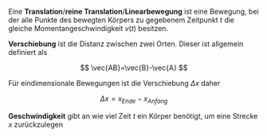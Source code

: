 Eine **Translation**/**reine Translation**/**Linearbewegung** ist eine Bewegung, bei der alle Punkte des bewegten Körpers zu gegebenem Zeitpunkt $t$ die gleiche Momentangeschwindigkeit $v(t)$ besitzen.

**Verschiebung** ist die Distanz zwischen zwei Orten. Dieser ist allgemein definiert als

$$
\vec{AB}=\vec{B}-\vec{A}
$$

Für eindimensionale Bewegungen ist die Verschiebung $\Delta{x}$ daher

$$
\Delta{x}=x_{Ende}-x_{Anfang}
$$

**Geschwindigkeit** gibt an wie viel Zeit $t$ ein Körper benötigt, um eine Strecke $x$ zurückzulegen